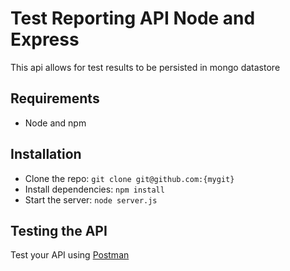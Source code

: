 # Test Reporting API Node and Express

This api allows for test results to be persisted in mongo datastore

## Requirements

- Node and npm

## Installation

- Clone the repo: `git clone git@github.com:{mygit}`
- Install dependencies: `npm install`
- Start the server: `node server.js`

## Testing the API

Test your API using [Postman](https://chrome.google.com/webstore/detail/{postman})
